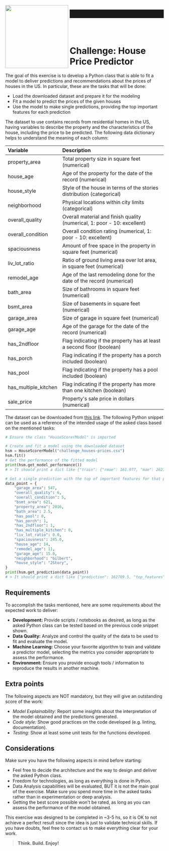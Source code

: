 
<img style="float: left; padding-right: 5px; width: 200px" src="https://eurekalabs.io/wp-content/uploads/2022/05/brand-eurekalabs.svg"> 

<hr style="height:20pt">
<br><br>

Challenge: House Price Predictor
================================

The goal of this exercise is to develop a Python class that is able to fit a model to deliver predictions and recommendations about the prices of houses in the US. In particular, these are the tasks that will be done:

- Load the downloaded dataset and prepare it for the modeling
- Fit a model to predict the prices of the given houses
- Use the model to make single predictions, providing the top important features for each prediction 

The dataset to use contains records from residential homes in the US, having variables to describe the property and the characteristics of the house, including the price to be predicted. The following data dictionary helps to understand the meaning of each column:

| Variable | Description | 
| :------------- | :----------- |
| property_area | Total property size in square feet (numerical)|
| house_age | Age of the property for the date of the record (numerical)|
| house_style | Style of the house in terms of the stories distribution (categorical)|
| neighborhood | Physical locations within city limits (categorical)|
| overall_quality | Overall material and finish quality (numerical, 1: poor - 10: excellent) |
| overall_condition | Overall condition rating (numerical, 1: poor - 10: excellent)|
| spaciousness | Amount of free space in the property in square feet (numerical)|
| liv_lot_ratio | Ratio of ground living area over lot area, in square feet (numerical)|
| remodel_age | Age of the last remodeling done for the date of the record (numerical)|
| bath_area | Size of bathrooms in square feet (numerical)|
| bsmt_area | Size of basements in square feet (numerical)|
| garage_area | Size of garage in square feet (numerical)|
| garage_age | Age of the garage for the date of the record (numerical)|
| has_2ndfloor | Flag indicating if the property has at least a second floor (boolean)|
| has_porch | Flag indicating if the property has a porch included (boolean)|
| has_pool | Flag indicating if the property has a pool included (boolean)|
| has_multiple_kitchen | Flag indicating if the property has more than one kitchen (boolean)|
| sale_price | Property's sale price in dollars (numerical)|

The dataset can be downloaded from [this link](https://drive.google.com/file/d/1b4LZTNCUUyGvssqpRvTzZ5ElmaaaqIjH/view?usp=sharing). The following Python snippet can be used as a reference of the intended usage of the asked class based on the mentioned tasks:

```python
# Ensure the class "HouseScorerModel" is imported

# Create and fit a model using the downloaded dataset
hsm = HouseScorerModel("challenge_houses-prices.csv")
hsm.fit()
# Get the performance of the fitted model
print(hsm.get_model_performance())
# > It should print a dict like {"train": {"rmae": 161.977, "mae": 26236.745}, "test": {...}}

# Get a single prediction with the top of important features for that prediction
data_point = {
    "garage_area": 547,
    "overall_quality": 6,
    "overall_condition": 5,
    "bsmt_area": 621,
    "property_area": 2016,
    "bath_area": 2.5,
    "has_pool": 0,
    "has_porch": 1,
    "has_2ndfloor": 1,
    "has_multiple_kitchen": 0,
    "liv_lot_ratio": 0.0,
    "spaciousness": 245.0,
    "house_age": 14,
    "remodel_age": 11,
    "garage_age": 15.0,
    "neighborhood": "Gilbert",
    "house_style": "2Story",
}
print(hsm.get_prediction(data_point))
# > It should print a dict like {"prediction": 162709.5, "top_features": {"house_age": 0.712, "overall_quality": 0.221, ...}}
```

## Requirements

To accomplish the tasks mentioned, here are some requirements about the expected work to deliver:

- **Development:** Provide scripts / notebooks as desired, as long as the asked Python class can be tested based on the previous code snippet shown. 
- **Data Quality:** Analyze and control the quality of the data to be used to fit and evaluate the model.
- **Machine Learning:** Choose your favorite algorithm to train and validate a predictor model, selecting the metrics you consider appropriate to assess the performance. 
- **Environment:** Ensure you provide enough tools / information to reproduce the results in another machine.


## Extra points

The following aspects are NOT mandatory, but they will give an outstanding score of the work:

- *Model Explainability:* Report some insights about the interpretation of the model obtained and the predictions generated.
- *Code style:* Show good practices on the code developed (e.g. linting, documentation).
- *Testing:* Show at least some unit tests for the functions developed.

## Considerations

Make sure you have the following aspects in mind before starting:

- Feel free to decide the architecture and the way to design and deliver the asked Python class.
- Freedom for technologies, as long as everything is done in Python.
- Data Analysis capabilities will be evaluated, BUT it is not the main goal of the exercise. Make sure you spend more time in the asked tasks rather than in experimentation or deep analysis.
- Getting the best score possible won't be rated, as long as you can assess the performance of the model obtained.

This exercise was designed to be completed in ~3-5 hs, so it is OK to not achieve a perfect result since the idea is just to validate technical skills. If you have doubts, feel free to contact us to make everything clear for your work.

> **Think. Build. Enjoy!**